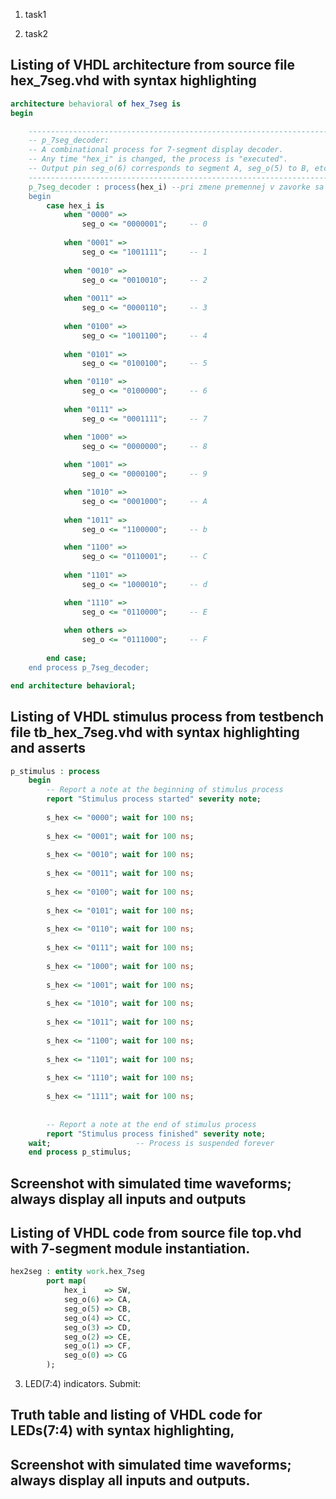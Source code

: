 1. task1
  
2. task2
## Listing of VHDL architecture from source file hex_7seg.vhd with syntax highlighting
```VHDL
architecture behavioral of hex_7seg is
begin

    --------------------------------------------------------------------
    -- p_7seg_decoder:
    -- A combinational process for 7-segment display decoder. 
    -- Any time "hex_i" is changed, the process is "executed".
    -- Output pin seg_o(6) corresponds to segment A, seg_o(5) to B, etc.
    --------------------------------------------------------------------
    p_7seg_decoder : process(hex_i) --pri zmene premennej v zavorke sa spusti proces
    begin
        case hex_i is
            when "0000" =>
                seg_o <= "0000001";     -- 0
                
            when "0001" =>
                seg_o <= "1001111";     -- 1
            
            when "0010" =>
                seg_o <= "0010010";     -- 2
                
            when "0011" =>
                seg_o <= "0000110";     -- 3
                
            when "0100" =>
                seg_o <= "1001100";     -- 4
                
            when "0101" =>
                seg_o <= "0100100";     -- 5

            when "0110" =>
                seg_o <= "0100000";     -- 6
                
            when "0111" =>
                seg_o <= "0001111";     -- 7

            when "1000" =>
                seg_o <= "0000000";     -- 8
                
            when "1001" =>
                seg_o <= "0000100";     -- 9

            when "1010" =>
                seg_o <= "0001000";     -- A
                
            when "1011" =>
                seg_o <= "1100000";     -- b

            when "1100" =>
                seg_o <= "0110001";     -- C
                
            when "1101" =>
                seg_o <= "1000010";     -- d

            when "1110" =>
                seg_o <= "0110000";     -- E
                
            when others =>
                seg_o <= "0111000";     -- F
                
        end case;
    end process p_7seg_decoder;

end architecture behavioral;
```
  
## Listing of VHDL stimulus process from testbench file tb_hex_7seg.vhd with syntax highlighting and asserts
```VHDL
p_stimulus : process
    begin
        -- Report a note at the beginning of stimulus process
        report "Stimulus process started" severity note;
        
        s_hex <= "0000"; wait for 100 ns;
        
        s_hex <= "0001"; wait for 100 ns;
        
        s_hex <= "0010"; wait for 100 ns;
        
        s_hex <= "0011"; wait for 100 ns;
        
        s_hex <= "0100"; wait for 100 ns;
        
        s_hex <= "0101"; wait for 100 ns;
        
        s_hex <= "0110"; wait for 100 ns;
        
        s_hex <= "0111"; wait for 100 ns;
        
        s_hex <= "1000"; wait for 100 ns;
        
        s_hex <= "1001"; wait for 100 ns;
        
        s_hex <= "1010"; wait for 100 ns;
        
        s_hex <= "1011"; wait for 100 ns;
        
        s_hex <= "1100"; wait for 100 ns;
        
        s_hex <= "1101"; wait for 100 ns;
        
        s_hex <= "1110"; wait for 100 ns;
        
        s_hex <= "1111"; wait for 100 ns;
        
        
        -- Report a note at the end of stimulus process
        report "Stimulus process finished" severity note;
    wait;                   -- Process is suspended forever
    end process p_stimulus;
```
  
## Screenshot with simulated time waveforms; always display all inputs and outputs
  
## Listing of VHDL code from source file top.vhd with 7-segment module instantiation.
``` VHDL
hex2seg : entity work.hex_7seg
        port map(
            hex_i    => SW,
            seg_o(6) => CA,
            seg_o(5) => CB,
            seg_o(4) => CC,
            seg_o(3) => CD,
            seg_o(2) => CE,
            seg_o(1) => CF,
            seg_o(0) => CG
        );
```
  
3. LED(7:4) indicators. Submit:
  
## Truth table and listing of VHDL code for LEDs(7:4) with syntax highlighting,

  
## Screenshot with simulated time waveforms; always display all inputs and outputs.

